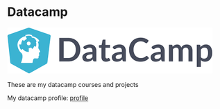 # Datacamp

![Datacamp Logo](logo.png)

These are my datacamp courses and projects

My datacamp profile: [profile](https://www.datacamp.com/profile/anuragpeddi)
